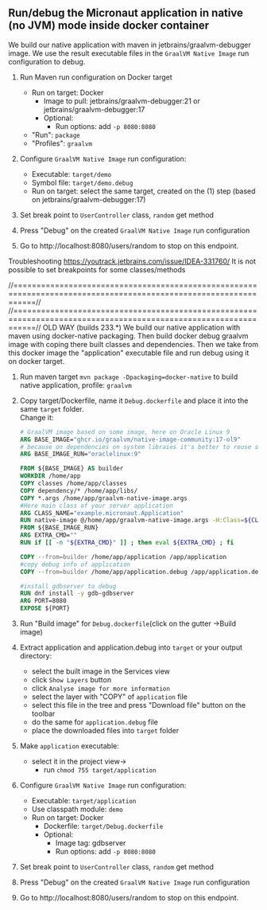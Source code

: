
<h2>Run/debug the Micronaut application in native (no JVM) mode inside docker container</h2>


We build our native application with maven in jetbrains/graalvm-debugger image. 
We use the result executable files in the `GraalVM Native Image` run configuration to debug.

1. Run Maven run configuration on Docker target 
   - Run on target: Docker
       - Image to pull: jetbrains/graalvm-debugger:21  or jetbrains/graalvm-debugger:17
       - Optional:
           - Run options: add `-p 8080:8080`
   - "Run": `package`
   - "Profiles": `graalvm`
   
3. Configure `GraalVM Native Image` run configuration:
    - Executable: `target/demo`
    - Symbol file: `target/demo.debug`
    - Run on target: select the same target, created on the (1) step (based on jetbrains/graalvm-debugger:17)

4. Set break point to `UserController` class, `random` get method 
5. Press "Debug" on the created `GraalVM Native Image` run configuration 
6. Go to http://localhost:8080/users/random to stop on this endpoint.


Troubleshooting
https://youtrack.jetbrains.com/issue/IDEA-331760/ It is not possible to set breakpoints for some classes/methods




//=================================================================================================================//
//=================================================================================================================//
OLD WAY (builds 233.*)
We build our native application  with maven using docker-native packaging. 
Then build docker debug graalvm image with coping there built classes and dependencies. 
Then we take from this docker image the "application" executable file and run debug using it on docker target.

1. Run maven target `mvn package -Dpackaging=docker-native` to build native application, profile: `graalvm`

2. Copy target/Dockerfile, name it `Debug.dockerfile` and place it into the same `target` folder.  
Change it:
   ```Dockerfile
   # GraalVM image based on some image, here on Oracle Linux 9
   ARG BASE_IMAGE="ghcr.io/graalvm/native-image-community:17-ol9"
   # because on dependencies on system libraies it's better to reuse same image for run
   ARG BASE_IMAGE_RUN="oraclelinux:9"
   
   FROM ${BASE_IMAGE} AS builder
   WORKDIR /home/app
   COPY classes /home/app/classes
   COPY dependency/* /home/app/libs/
   COPY *.args /home/app/graalvm-native-image.args
   #Here main class of your server application
   ARG CLASS_NAME="example.micronaut.Application"
   RUN native-image @/home/app/graalvm-native-image.args -H:Class=${CLASS_NAME} -g -H:Name=application -cp "/home/app/libs/*:/home/app/classes/"
   FROM ${BASE_IMAGE_RUN}
   ARG EXTRA_CMD=""
   RUN if [[ -n "${EXTRA_CMD}" ]] ; then eval ${EXTRA_CMD} ; fi
   
   COPY --from=builder /home/app/application /app/application
   #copy debug info of application
   COPY --from=builder /home/app/application.debug /app/application.debug
   
   #install gdbserver to debug
   RUN dnf install -y gdb-gdbserver
   ARG PORT=8080
   EXPOSE ${PORT}
   ```
3. Run "Build image" for `Debug.dockerfile`(click on the gutter ->Build image)
4. Extract application and application.debug into `target` or your output directory: 
    - select the built image in the Services view
    - click `Show Layers` button
    - click `Analyse image for more information`
    - select the layer with "COPY" of `application` file 
    - select this file in the tree and press "Download file" button on the toolbar
    - do the same for `application.debug` file
    - place the downloaded files into `target` folder

5. Make `application` executable:
   - select it in the project view-> 
      - run `chmod 755 target/application`

6. Configure `GraalVM Native Image` run configuration:
   - Executable: `target/application`
   - Use classpath module: `demo`
   - Run on target: Docker
     - Dockerfile: `target/Debug.dockerfile` 
     - Optional:
       - Image tag: gdbserver 
       - Run options: add `-p 8080:8080`
       
7. Set break point to `UserController` class, `random` get method
8. Press "Debug" on the created `GraalVM Native Image` run configuration
9. Go to http://localhost:8080/users/random to stop on this endpoint.
 


